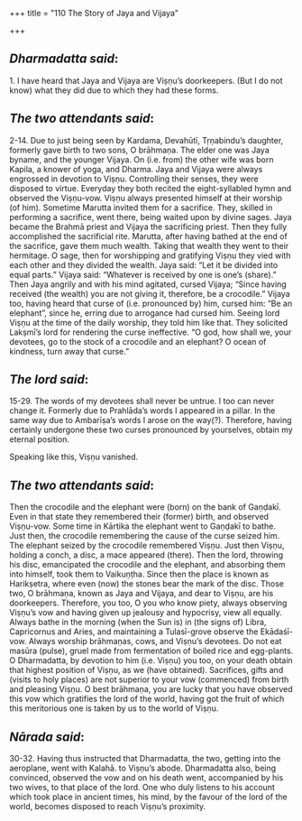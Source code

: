 +++
title = "110 The Story of Jaya and Vijaya"

+++
 

## *Dharmadatta said*:

1\. I have heard that Jaya and Vijaya are Viṣṇu’s doorkeepers. (But I do not know) what they did due to which they had these forms.

## *The two attendants said*:

2-14. Due to just being seen by Kardama, Devahūtī, Tṛṇabindu’s daughter, formerly gave birth to two sons, O brāhmaṇa. The elder one was Jaya byname, and the younger Vijaya. On (i.e. from) the other wife was born Kapila, a knower of yoga, and Dharma. Jaya and Vijaya were always engrossed in devotion to Viṣṇu. Controlling their senses, they were disposed to virtue. Everyday they both recited the eight-syllabled hymn and observed the Viṣṇu-vow. Viṣṇu always presented himself at their worship (of him). Sometime Marutta invited them for a sacrifice. They, skilled in performing a sacrifice, went there, being waited upon by divine sages. Jaya became the Brahmā priest and Vijaya the sacrificing priest. Then they fully accomplished the sacrificial rite. Marutta, after having bathed at the end of the sacrifice, gave them much wealth. Taking that wealth they went to their hermitage. O sage, then for worshipping and gratifying Viṣṇu they vied with each other and they divided the wealth. Jaya said: “Let it be divided into equal parts.” Vijaya said: “Whatever is received by one is one’s (share).” Then Jaya angrily and with his mind agitated, cursed Vijaya; “Since having received (the wealth) you are not giving it, therefore, be a crocodile.” Vijaya too, having heard that curse of (i.e. pronounced by) him, cursed him: “Be an elephant”, since he, erring due to arrogance had cursed him. Seeing lord Viṣṇu at the time of the daily worship, they told him like that. They solicited Lakṣmī’s lord for rendering the curse ineffective. “O god, how shall we, your devotees, go to the stock of a crocodile and an elephant? O ocean of kindness, turn away that curse.”

## *The lord* *said*:

15-29. The words of my devotees shall never be untrue. I too can never change it. Formerly due to Prahlāda’s words I appeared in a pillar. In the same way due to Ambarīṣa’s words I arose on the way(?). Therefore, having certainly undergone these two curses pronounced by yourselves, obtain my eternal position.

Speaking like this, Viṣṇu vanished.

## *The* *two attendants said*:

Then the crocodile and the elephant were (born) on the bank of Gaṇḍakī. Even in that state they remembered their (former) birth, and observed Viṣṇu-vow. Some time in Kārtika the elephant went to Gaṇḍakī to bathe. Just then, the crocodile remembering the cause of the curse seized him. The elephant seized by the crocodile remembered Viṣṇu. Just then Viṣṇu, holding a conch, a disc, a mace appeared (there). Then the lord, throwing his disc, emancipated the crocodile and the elephant, and absorbing them into himself, took them to Vaikuṇṭha. Since then the place is known as Harikṣetra, where even (now) the stones bear the mark of the disc. Those two, O brāhmaṇa, known as Jaya and Vijaya, and dear to Viṣṇu, are his doorkeepers. Therefore, you too, O you who know piety, always observing Viṣṇu’s vow and having given up jealousy and hypocrisy, view all equally. Always bathe in the morning (when the Sun is) in (the signs of) Libra, Capricornus and Aries, and maintaining a Tulasī-grove observe the Ekādaśī-vow. Always worship brāhmaṇas, cows, and Viṣṇu’s devotees. Do not eat masūra (pulse), gruel made from fermentation of boiled rice and egg-plants. O Dharmadatta, by devotion to him (i.e. Viṣṇu) you too, on your death obtain that highest position of Viṣṇu, as we (have obtained). Sacrifices, gifts and (visits to holy places) are not superior to your vow (commenced) from birth and pleasing Viṣṇu. O best brāhmaṇa, you are lucky that you have observed this vow which gratifies the lord of the world, having got the fruit of which this meritorious one is taken by us to the world of Viṣṇu.

## *Nārada said*:

30-32. Having thus instructed that Dharmadatta, the two, getting into the aeroplane, went with Kalahā. to Viṣṇu’s abode. Dharmadatta also, being convinced, observed the vow and on his death went, accompanied by his two wives, to that place of the lord. One who duly listens to his account which took place in ancient times, his mind, by the favour of the lord of the world, becomes disposed to reach Viṣṇu’s proximity.


